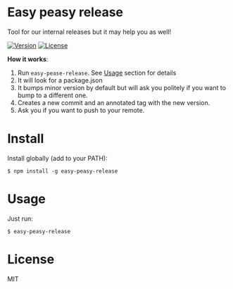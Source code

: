 Easy peasy release
=================
Tool for our internal releases but it may help you as well!

[![Version](https://img.shields.io/npm/v/easy-pease-release.svg)](https://npmjs.org/package/easy-pease-release)
[![License](https://img.shields.io/npm/l/easy-pease-release.svg)](https://github.com/trileuco/easy-peasy-release/blob/main/package.json)

**How it works**:

1. Run `easy-pease-release`. See [Usage](#Usage) section for details
2. It will look for a package.json
3. It bumps minor version by default but will ask you politely if you want to bump to a different one.
4. Creates a new commit and an annotated tag with the new version.
5. Ask you if you want to push to your remote.


# Install

Install globally (add to your PATH):

```sh-session
$ npm install -g easy-peasy-release
```

# Usage

Just run:
```sh-session
$ easy-peasy-release
```

# License
MIT

